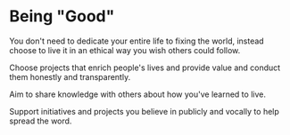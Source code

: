 # Being "Good"

You don't need to dedicate your entire life to fixing the world, instead choose to live it in an ethical way you wish others could follow.

Choose projects that enrich people's lives and provide value and conduct them honestly and transparently.

Aim to share knowledge with others about how you've learned to live.

Support initiatives and projects you believe in publicly and vocally to help spread the word.

